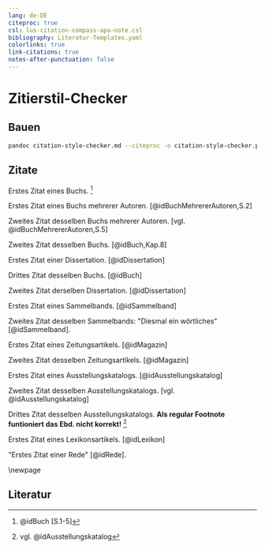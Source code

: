```yaml
---
lang: de-DE
citeproc: true
csl: lus-citation-compass-apa-note.csl
bibliography: Literatur-Templates.yaml
colorlinks: true
link-citations: true
notes-after-punctuation: false
---
```


# Zitierstil-Checker

## Bauen

```bash
pandoc citation-style-checker.md --citeproc -o citation-style-checker.pdf
```

## Zitate

Erstes Zitat eines Buchs. [^1]

Erstes Zitat eines Buchs mehrerer Autoren. [@idBuchMehrererAutoren,S.2]

Zweites Zitat desselben Buchs mehrerer Autoren. [vgl. @idBuchMehrererAutoren,S.5]

Zweites Zitat desselben Buchs. [@idBuch,Kap.8]

Erstes Zitat einer Dissertation. [@idDissertation]

Drittes Zitat desselben Buchs. [@idBuch]

Zweites Zitat derselben Dissertation. [@idDissertation]

Erstes Zitat eines Sammelbands. [@idSammelband]

Zweites Zitat desselben Sammelbands: "Diesmal ein wörtliches" [@idSammelband].

Erstes Zitat eines Zeitungsartikels. [@idMagazin]

Zweites Zitat desselben Zeitungsartikels. [@idMagazin]

Erstes Zitat eines Ausstellungskatalogs. [@idAusstellungskatalog]

Zweites Zitat desselben Ausstellungskatalogs. [vgl. @idAusstellungskatalog]

Drittes Zitat desselben Ausstellungskatalogs.
**Als regular Footnote funtioniert das Ebd. nicht korrekt!** [^x]

[^x]: vgl. @idAusstellungskatalog

[^1]: @idBuch [S.1-5]

Erstes Zitat eines Lexikonsartikels. [@idLexikon]

"Erstes Zitat einer Rede" [@idRede].

\newpage

## Literatur
